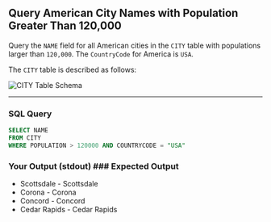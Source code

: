 ## Query American City Names with Population Greater Than 120,000
Query the `NAME` field for all American cities in the `CITY` table with populations larger than `120,000`. The `CountryCode` for America is `USA`.

The `CITY` table is described as follows:

![CITY Table Schema](https://s3.amazonaws.com/hr-challenge-images/8137/1449729804-f21d187d0f-CITY.jpg)

---

### SQL Query
```sql
SELECT NAME 
FROM CITY
WHERE POPULATION > 120000 AND COUNTRYCODE = "USA"
```

### Your Output (stdout)            ### Expected Output
- Scottsdale                         - Scottsdale
- Corona                             - Corona
- Concord                            - Concord
- Cedar Rapids                       - Cedar Rapids
